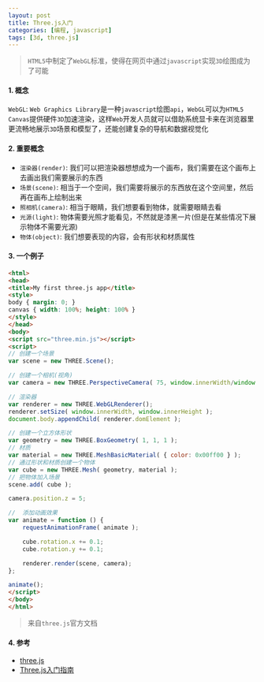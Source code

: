 ```yaml
---
layout: post
title: Three.js入门
categories: [编程, javascript]
tags: [3d, three.js]
---
```


> `HTML5`中制定了`WebGL`标准，使得在网页中通过`javascript`实现`3D`绘图成为了可能

#### 1. 概念
`WebGL`: `Web Graphics Library`是一种`javascript`绘图`api`，`WebGL`可以为`HTML5 Canvas`提供硬件`3D`加速渲染，这样`Web`开发人员就可以借助系统显卡来在浏览器里更流畅地展示`3D`场景和模型了，还能创建复杂的导航和数据视觉化

#### 2. 重要概念
* `渲染器(render)`: 我们可以把渲染器想想成为一个画布，我们需要在这个画布上去画出我们需要展示的东西
* `场景(scene)`: 相当于一个空间，我们需要将展示的东西放在这个空间里，然后再在画布上绘制出来
* `照相机(camera)`: 相当于眼睛，我们想要看到物体，就需要眼睛去看
* `光源(light)`: 物体需要光照才能看见，不然就是漆黑一片(但是在某些情况下展示物体不需要光源)
* `物体(object)`: 我们想要表现的内容，会有形状和材质属性

#### 3. 一个例子
```html
<html>
<head>
<title>My first three.js app</title>
<style>
body { margin: 0; }
canvas { width: 100%; height: 100% }
</style>
</head>
<body>
<script src="three.min.js"></script>
<script>
// 创建一个场景
var scene = new THREE.Scene();

// 创建一个相机(视角)
var camera = new THREE.PerspectiveCamera( 75, window.innerWidth/window.innerHeight, 0.1, 1000 );

// 渲染器
var renderer = new THREE.WebGLRenderer();
renderer.setSize( window.innerWidth, window.innerHeight );
document.body.appendChild( renderer.domElement );

// 创建一个立方体形状
var geometry = new THREE.BoxGeometry( 1, 1, 1 );
// 材质
var material = new THREE.MeshBasicMaterial( { color: 0x00ff00 } );
// 通过形状和材质创建一个物体
var cube = new THREE.Mesh( geometry, material );
// 把物体加入场景
scene.add( cube );

camera.position.z = 5;

//  添加动画效果
var animate = function () {
    requestAnimationFrame( animate );

    cube.rotation.x += 0.1;
    cube.rotation.y += 0.1;

    renderer.render(scene, camera);
};

animate();
</script>
</body>
</html>
```

> 来自`three.js`官方文档

#### 4. 参考

* [three.js](https://threejs.org/)
* [Three.js入门指南](http://www.ituring.com.cn/book/1272)